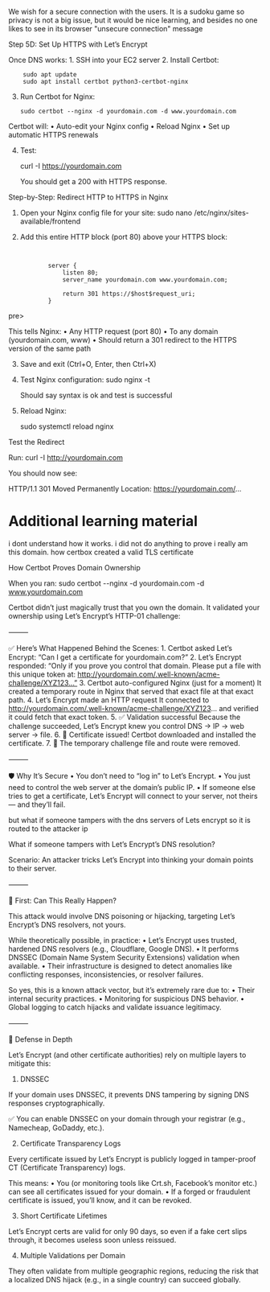 We wish for a secure connection with the users.
It is a sudoku game so privacy is not a big issue, but it
would be nice learning, and besides no one likes to see in its browser "unsecure connection" message

Step 5D: Set Up HTTPS with Let’s Encrypt

Once DNS works:
	1.	SSH into your EC2 server
	2.	Install Certbot:

        sudo apt update
        sudo apt install certbot python3-certbot-nginx

3.	Run Certbot for Nginx:

        sudo certbot --nginx -d yourdomain.com -d www.yourdomain.com

Certbot will:
	•	Auto-edit your Nginx config
	•	Reload Nginx
	•	Set up automatic HTTPS renewals

4.	Test:

    curl -I https://yourdomain.com

     You should get a 200 with HTTPS response.

Step-by-Step: Redirect HTTP to HTTPS in Nginx
	
1.	Open your Nginx config file for your site:
        sudo nano /etc/nginx/sites-available/frontend

2. Add this entire HTTP block (port 80) above your HTTPS block:
        
<pre><code>

           server {
               listen 80;
               server_name yourdomain.com www.yourdomain.com;
        
               return 301 https://$host$request_uri;
           }
</code></pre>pre>

This tells Nginx:
	•	Any HTTP request (port 80)
	•	To any domain (yourdomain.com, www)
	•	Should return a 301 redirect to the HTTPS version of the same path

3.	Save and exit (Ctrl+O, Enter, then Ctrl+X)
4. Test Nginx configuration:
    sudo nginx -t

   Should say syntax is ok and test is successful 


5. Reload Nginx:

    sudo systemctl reload nginx

 Test the Redirect

Run:
curl -I http://yourdomain.com

You should now see:

HTTP/1.1 301 Moved Permanently
Location: https://yourdomain.com/...



# Additional learning material

i dont understand how it works. i did not do anything to prove i really am this domain. how certbox created a valid TLS certificate

How Certbot Proves Domain Ownership

When you ran:
    sudo certbot --nginx -d yourdomain.com -d www.yourdomain.com

Certbot didn’t just magically trust that you own the domain. It validated your ownership using Let’s Encrypt’s HTTP-01 challenge:

⸻

✅ Here’s What Happened Behind the Scenes:
	1.	Certbot asked Let’s Encrypt:
“Can I get a certificate for yourdomain.com?”
	2.	Let’s Encrypt responded:
“Only if you prove you control that domain. Please put a file with this unique token at:
http://yourdomain.com/.well-known/acme-challenge/XYZ123...”
	3.	Certbot auto-configured Nginx (just for a moment)
It created a temporary route in Nginx that served that exact file at that exact path.
	4.	Let’s Encrypt made an HTTP request
It connected to http://yourdomain.com/.well-known/acme-challenge/XYZ123...
and verified it could fetch that exact token.
	5.	✅ Validation successful
Because the challenge succeeded, Let’s Encrypt knew you control DNS → IP → web server → file.
	6.	🔐 Certificate issued!
Certbot downloaded and installed the certificate.
	7.	🧼 The temporary challenge file and route were removed.

⸻

🛡️ Why It’s Secure
	•	You don’t need to “log in” to Let’s Encrypt.
	•	You just need to control the web server at the domain’s public IP.
	•	If someone else tries to get a certificate, Let’s Encrypt will connect to your server, not theirs — and they’ll fail.

but what if someone tampers with the dns servers of Lets encrypt so it is routed to the attacker ip

What if someone tampers with Let’s Encrypt’s DNS resolution?

Scenario: An attacker tricks Let’s Encrypt into thinking your domain points to their server.

⸻

🔎 First: Can This Really Happen?

This attack would involve DNS poisoning or hijacking, targeting Let’s Encrypt’s DNS resolvers, not yours.

While theoretically possible, in practice:
	•	Let’s Encrypt uses trusted, hardened DNS resolvers (e.g., Cloudflare, Google DNS).
	•	It performs DNSSEC (Domain Name System Security Extensions) validation when available.
	•	Their infrastructure is designed to detect anomalies like conflicting responses, inconsistencies, or resolver failures.

So yes, this is a known attack vector, but it’s extremely rare due to:
	•	Their internal security practices.
	•	Monitoring for suspicious DNS behavior.
	•	Global logging to catch hijacks and validate issuance legitimacy.

⸻

🔐 Defense in Depth

Let’s Encrypt (and other certificate authorities) rely on multiple layers to mitigate this:

1. DNSSEC

If your domain uses DNSSEC, it prevents DNS tampering by signing DNS responses cryptographically.

✅ You can enable DNSSEC on your domain through your registrar (e.g., Namecheap, GoDaddy, etc.).

2. Certificate Transparency Logs

Every certificate issued by Let’s Encrypt is publicly logged in tamper-proof CT (Certificate Transparency) logs.

This means:
	•	You (or monitoring tools like Crt.sh, Facebook’s monitor etc.) can see all certificates issued for your domain.
	•	If a forged or fraudulent certificate is issued, you’ll know, and it can be revoked.

3. Short Certificate Lifetimes

Let’s Encrypt certs are valid for only 90 days, so even if a fake cert slips through, it becomes useless soon unless reissued.

4. Multiple Validations per Domain

They often validate from multiple geographic regions, reducing the risk that a localized DNS hijack (e.g., in a single country) can succeed globally.
